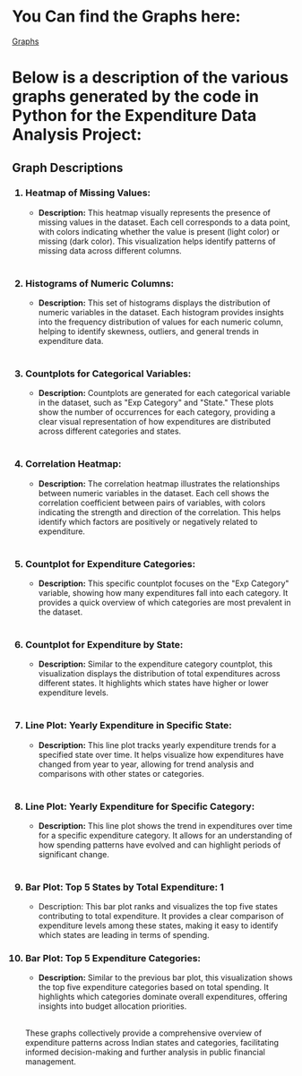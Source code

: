 <h1><b>You Can find the Graphs here: </b></h1>

<a href="https://github.com/DattaSohel/Expenditure-Data-Analytics--Internship-from-Inueron.ai-/tree/main/4.%20Visualization%20File/Graphs%20Created%20Using%20Python">Graphs</a>



<h1><b>Below is a description of the various graphs generated by the code in Python for the Expenditure Data Analysis Project:</b></h1>



<h2>Graph Descriptions</h2>

<ol>
  <h3><li><b> Heatmap of Missing Values:</b></li></h3>
  <ul>
    <li><b>Description:</b> This heatmap visually represents the presence of missing values in the dataset. Each cell corresponds to a data point, with colors indicating whether the value is present 
      (light color) or missing (dark color). This visualization helps identify patterns of missing data across different columns.</li>
  </ul>
  <br>

  <h3><li><b> Histograms of Numeric Columns:</b></li></h3>
  <ul>
    <li><b>Description:</b> This set of histograms displays the distribution of numeric variables in the dataset. Each histogram provides insights into the frequency distribution of values for each numeric column, helping to identify skewness, outliers, and general trends in expenditure data.</li>
  </ul>
  <br>

  <h3><li><b> Countplots for Categorical Variables: </b></li></h3>
  <ul>
    <li><b>Description:</b> Countplots are generated for each categorical variable in the dataset, such as "Exp Category" and "State." These plots show the number of occurrences for each category, providing a clear visual representation of how expenditures are distributed across different categories and states.</li>
  </ul>
  <br>

  <h3><li><b> Correlation Heatmap:</b></li></h3>
  <ul>
    <li><b>Description:</b> The correlation heatmap illustrates the relationships between numeric variables in the dataset. Each cell shows the correlation coefficient between pairs of variables, with colors indicating the strength and direction of the correlation. This helps identify which factors are positively or negatively related to expenditure.</li>
  </ul>
  <br>

  <h3><li><b> Countplot for Expenditure Categories: </b></li></h3>
  <ul>
  <li><b>Description:</b> This specific countplot focuses on the "Exp Category" variable, showing how many expenditures fall into each category. It provides a quick overview of which categories are most 
    prevalent in the dataset.</li>
  </ul>
  <br>

  <h3><li><b> Countplot for Expenditure by State: </b></li></h3>
  <ul>
    <li><b>Description:</b> Similar to the expenditure category countplot, this visualization displays the distribution of total expenditures across different states. It highlights which states have higher or         lower expenditure levels.</li>
  </ul>
  <br>

  <h3><li><b> Line Plot: Yearly Expenditure in Specific State: </b></li></h3>
  <ul>
    <li><b>Description:</b> This line plot tracks yearly expenditure trends for a specified state over time. It helps visualize how expenditures have changed from year to year, allowing for trend analysis and          comparisons with other states or categories.</li>
  </ul>
  <br>

  <h3><li><b> Line Plot: Yearly Expenditure for Specific Category: </b></li></h3>
  <ul>
    <li><b>Description:</b> This line plot shows the trend in expenditures over time for a specific expenditure category. It allows for an understanding of how spending patterns have evolved and can highlight   periods of significant change.</li>
  </ul>
  <br>

  <h3><li><b> Bar Plot: Top 5 States by Total Expenditure: 1</b></li></h3>
  <ul>
    <li>Description: This bar plot ranks and visualizes the top five states contributing to total expenditure. It provides a clear comparison of expenditure levels among these states, making it easy to identify       which states are leading in terms of spending.</li>
  </ul>

  <h3><li><b> Bar Plot: Top 5 Expenditure Categories:  </b></li></h3>
  <ul>
    <li><b>Description:</b> Similar to the previous bar plot, this visualization shows the top five expenditure categories based on total spending. It highlights which categories dominate overall expenditures, offering insights into budget allocation priorities.</li>
  </ul>
  <br>

  These graphs collectively provide a comprehensive overview of expenditure patterns across Indian states and categories, facilitating 
  informed decision-making and further analysis in public financial management.
</ol>

